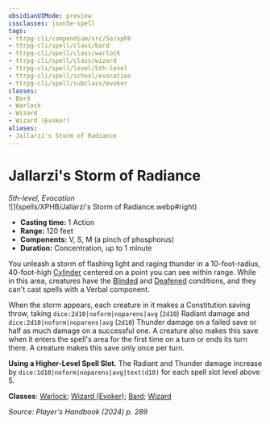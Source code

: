 ```yaml
---
obsidianUIMode: preview
cssclasses: json5e-spell
tags:
- ttrpg-cli/compendium/src/5e/xphb
- ttrpg-cli/spell/class/bard
- ttrpg-cli/spell/class/warlock
- ttrpg-cli/spell/class/wizard
- ttrpg-cli/spell/level/5th-level
- ttrpg-cli/spell/school/evocation
- ttrpg-cli/spell/subclass/evoker
classes:
- Bard
- Warlock
- Wizard
- Wizard (Evoker)
aliases:
- Jallarzi's Storm of Radiance
---
```

# Jallarzi's Storm of Radiance
*5th-level, Evocation*  
![](spells/XPHB/Jallarzi's Storm of Radiance.webp#right)

- **Casting time:** 1 Action
- **Range:** 120 feet
- **Components:** V, S, M (a pinch of phosphorus)
- **Duration:** Concentration, up to 1 minute

You unleash a storm of flashing light and raging thunder in a 10-foot-radius, 40-foot-high [Cylinder](/3-Mechanics/CLI/variant-rules/cylinder-area-of-effect-xphb.md) centered on a point you can see within range. While in this area, creatures have the [Blinded](/3-Mechanics/CLI/conditions.md#Blinded) and [Deafened](/3-Mechanics/CLI/conditions.md#Deafened) conditions, and they can't cast spells with a Verbal component.

When the storm appears, each creature in it makes a Constitution saving throw, taking `dice:2d10|noform|noparens|avg` (`2d10`) Radiant damage and `dice:2d10|noform|noparens|avg` (`2d10`) Thunder damage on a failed save or half as much damage on a successful one. A creature also makes this save when it enters the spell's area for the first time on a turn or ends its turn there. A creature makes this save only once per turn.

**Using a Higher-Level Spell Slot.** The Radiant and Thunder damage increase by `dice:1d10|noform|noparens|avg|text(d10)` for each spell slot level above 5.

**Classes**: [Warlock](/3-Mechanics/CLI/lists/list-spells-classes-warlock.md); [Wizard (Evoker)](/3-Mechanics/CLI/lists/list-spells-classes-evoker-xphb.md "subclass=XPHB;class=XPHB"); [Bard](/3-Mechanics/CLI/lists/list-spells-classes-bard.md); [Wizard](/3-Mechanics/CLI/lists/list-spells-classes-wizard.md)

*Source: Player's Handbook (2024) p. 289*